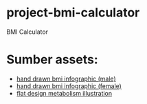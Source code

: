 # project-bmi-calculator
BMI Calculator

# Sumber assets:
* [hand drawn bmi infographic (male)](https://www.freepik.com/free-vector/hand-drawn-bmi-infographic_37115989.htm)
* [hand drawn bmi infographic (female)](https://www.freepik.com/free-vector/hand-drawn-bmi-infographic_37115987.htm)
* [flat design metabolism illustration](https://www.freepik.com/free-vector/flat-design-metabolism-illustration_37442998.htm#query=body%20mass%20index&position=1&from_view=keyword&track=ais)
